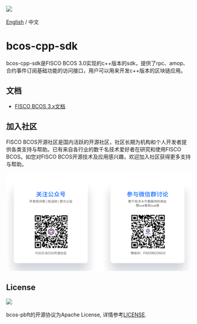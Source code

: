![](https://github.com/FISCO-BCOS/FISCO-BCOS/raw/master/docs/images/FISCO_BCOS_Logo.svg?sanitize=true)

[English](../README.md) / 中文

# bcos-cpp-sdk

bcos-cpp-sdk是FISCO BCOS 3.0实现的c++版本的sdk，提供了rpc、amop、合约事件订阅基础功能的访问接口，用户可以用来开发c++版本的区块链应用。

## 文档

- [FISCO BCOS 3.x文档](https://fisco-bcos-doc.readthedocs.io/)

## 加入社区

FISCO BCOS开源社区是国内活跃的开源社区，社区长期为机构和个人开发者提供各类支持与帮助。已有来自各行业的数千名技术爱好者在研究和使用FISCO BCOS。如您对FISCO BCOS开源技术及应用感兴趣，欢迎加入社区获得更多支持与帮助。

![](https://raw.githubusercontent.com/FISCO-BCOS/LargeFiles/master/images/QR_image.png)


## License

[![](https://img.shields.io/github/license/FISCO-BCOS/bcos-pbft.svg)](../LICENSE)

bcos-pbft的开源协议为Apache License, 详情参考[LICENSE](../LICENSE).